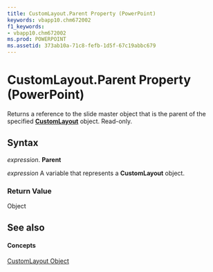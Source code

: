 ```yaml
---
title: CustomLayout.Parent Property (PowerPoint)
keywords: vbapp10.chm672002
f1_keywords:
- vbapp10.chm672002
ms.prod: POWERPOINT
ms.assetid: 373ab10a-71c8-fefb-1d5f-67c19abbc679
---
```



# CustomLayout.Parent Property (PowerPoint)

Returns a reference to the slide master object that is the parent of the specified  **[CustomLayout](customlayout-object-powerpoint.md)** object. Read-only.


## Syntax

 _expression_. **Parent**

 _expression_ A variable that represents a **CustomLayout** object.


### Return Value

Object


## See also


#### Concepts


[CustomLayout Object](customlayout-object-powerpoint.md)

